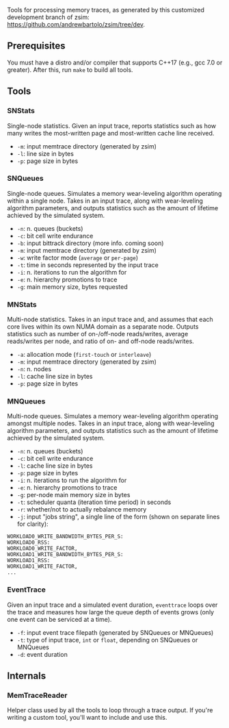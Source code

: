 Tools for processing memory traces, as generated by this customized development branch of zsim:
<https://github.com/andrewbartolo/zsim/tree/dev>.

## Prerequisites
You must have a distro and/or compiler that supports C++17 (e.g., gcc 7.0 or greater). After this, run `make` to build all tools.

## Tools
### SNStats
Single-node statistics. Given an input trace, reports statistics such as how many writes the most-written page and most-written cache line received.

- `-m`: input memtrace directory (generated by zsim)
- `-l`: line size in bytes
- `-p`: page size in bytes

### SNQueues
Single-node queues. Simulates a memory wear-leveling algorithm operating within a single node. Takes in an input trace, along with wear-leveling algorithm parameters, and outputs statistics such as the amount of lifetime achieved by the simulated system.

- `-n`: n. queues (buckets)
- `-c`: bit cell write endurance
- `-b`: input bittrack directory (more info. coming soon)
- `-m`: input memtrace directory (generated by zsim)
- `-w`: write factor mode (`average` or `per-page`)
- `-t`: time in seconds represented by the input trace
- `-i`: n. iterations to run the algorithm for
- `-e`: n. hierarchy promotions to trace
- `-g`: main memory size, bytes requested

### MNStats
Multi-node statistics. Takes in an input trace and, and assumes that each core lives within its own NUMA domain as a separate node. Outputs statistics such as number of on-/off-node reads/writes, average reads/writes per node, and ratio of on- and off-node reads/writes.

- `-a`: allocation mode (`first-touch` or `interleave`)
- `-m`: input memtrace directory (generated by zsim)
- `-n`: n. nodes
- `-l`: cache line size in bytes
- `-p`: page size in bytes

### MNQueues
Multi-node queues. Simulates a memory wear-leveling algorithm operating amongst multiple nodes. Takes in an input trace, along with wear-leveling algorithm parameters, and outputs statistics such as the amount of lifetime achieved by the simulated system.

- `-n`: n. queues (buckets)
- `-c`: bit cell write endurance
- `-l`: cache line size in bytes
- `-p`: page size in bytes
- `-i`: n. iterations to run the algorithm for
- `-e`: n. hierarchy promotions to trace
- `-g`: per-node main memory size in bytes
- `-t`: scheduler quanta (iteration time period) in seconds
- `-r`: whether/not to actually rebalance memory
- `-j`: input "jobs string", a single line of the form (shown on separate lines for clarity):

```
WORKLOAD0_WRITE_BANDWIDTH_BYTES_PER_S:
WORKLOAD0_RSS:
WORKLOAD0_WRITE_FACTOR,
WORKLOAD1_WRITE_BANDWIDTH_BYTES_PER_S:
WORKLOAD1_RSS:
WORKLOAD1_WRITE_FACTOR,
...
```

### EventTrace
Given an input trace and a simulated event duration, `eventtrace` loops over the trace and measures how large the queue depth of events grows (only one event can be serviced at a time).

- `-f`: input event trace filepath (generated by SNQueues or MNQueues)
- `-t`: type of input trace, `int` or `float`, depending on SNQueues or MNQueues
- `-d`: event duration

## Internals
### MemTraceReader
Helper class used by all the tools to loop through a trace output. If you're writing a custom tool, you'll want to include and use this.
